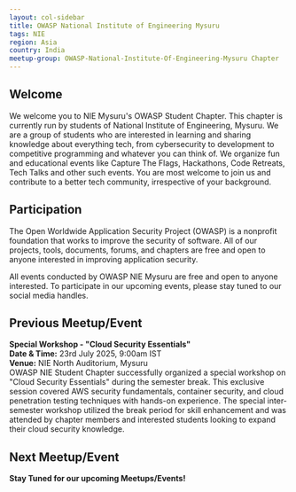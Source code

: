 ```yaml
---
layout: col-sidebar
title: OWASP National Institute of Engineering Mysuru
tags: NIE
region: Asia
country: India
meetup-group: OWASP-National-Institute-Of-Engineering-Mysuru Chapter
---
```


## Welcome

We welcome you to NIE Mysuru's OWASP Student Chapter. This chapter is currently run by students of National Institute of Engineering, Mysuru. We are a group of students who are interested in learning and sharing knowledge about everything tech, from cybersecurity to development to competitive programming and whatever you can think of. We organize fun and educational events like Capture The Flags, Hackathons, Code Retreats, Tech Talks and other such events. You are most welcome to join us and contribute to a better tech community, irrespective of your background.

## Participation

The Open Worldwide Application Security Project (OWASP) is a nonprofit foundation that works to improve the security of software. All of our projects, tools, documents, forums, and chapters are free and open to anyone interested in improving application security.

All events conducted by OWASP NIE Mysuru are free and open to anyone interested. To participate in our upcoming events, please stay tuned to our social media handles.

## Previous Meetup/Event

**Special Workshop - "Cloud Security Essentials"**\
**Date & Time:** 23rd July 2025, 9:00am IST\
**Venue:** NIE North Auditorium, Mysuru\
OWASP NIE Student Chapter successfully organized a special workshop on "Cloud Security Essentials" during the semester break. This exclusive session covered AWS security fundamentals, container security, and cloud penetration testing techniques with hands-on experience. The special inter-semester workshop utilized the break period for skill enhancement and was attended by chapter members and interested students looking to expand their cloud security knowledge.

## Next Meetup/Event

**Stay Tuned for our upcoming Meetups/Events!**
